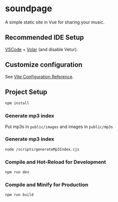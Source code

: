 # soundpage

A simple static site in Vue for sharing your music.

## Recommended IDE Setup

[VSCode](https://code.visualstudio.com/) + [Volar](https://marketplace.visualstudio.com/items?itemName=Vue.volar) (and disable Vetur).

## Customize configuration

See [Vite Configuration Reference](https://vite.dev/config/).

## Project Setup

```sh
npm install
```

### Generate mp3 index
Put mp3s in `public/images` and images in `public/mp3s`

### Generate mp3 index

```sh
node /scripts/generateMp3Index.cjs
```

### Compile and Hot-Reload for Development

```sh
npm run dev
```

### Compile and Minify for Production

```sh
npm run build
```
